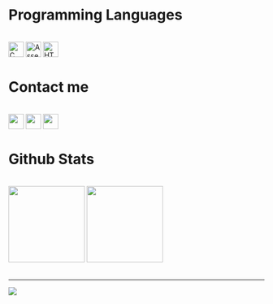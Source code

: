 <h1 align="left">Programming Languages </h1>
<br>
<div align="left">
  <div>
    <img src="https://img.shields.io/badge/C-00599C?style=for-the-badge&logo=c&logoColor=white" alt="C" height="30" />
    <img src="https://img.shields.io/badge/Assembly-007ACC?style=for-the-badge&logo=MIPS&logoColor=white" alt="Assembly" height="30"/>
    <img src="https://img.shields.io/badge/HTML5-E34F26?style=for-the-badge&logo=html5&logoColor=white" alt="HTML" height="30" />
  </div>
</div>

<h1 align="left">Contact me</h1>
<br>
<div align="left">
    <a href="https://www.facebook.com/minhchau.nguyen.983" target="top"><img src="https://img.shields.io/badge/Facebook-%231877F2.svg?style=for-the-badge&logo=Facebook&logoColor=white" height="30"></a>
    <a href="https://github.com/mchau98" target="blank"><img src="https://img.shields.io/badge/GitHub-100000?style=for-the-badge&logo=github&logoColor=white" height="30"></a>
    <a href="mailto:nguynminhchau98@gmail.com" target="blank"><img src="https://img.shields.io/badge/Gmail-D14836?style=for-the-badge&logo=gmail&logoColor=white" height="30"></a>
</div>

<h1 align="left">Github Stats </h1>
<br>
<div align="left">
    <img height="150" src="https://github-readme-stats.vercel.app/api/top-langs/?username=mchau98&layout=compact&theme=noctis_minimus"/>
    <img height="150" src="https://github-readme-stats.vercel.app/api?username=mchau98&show_icons=true&theme=noctis_minimus" />
</div>
<br>

---
[![](https://visitcount.itsvg.in/api?id=cuhp293&label=Profile%20Views&color=4&icon=3&pretty=true)](https://visitcount.itsvg.in)
